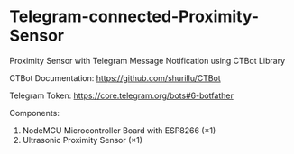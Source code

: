 # Telegram-connected-Proximity-Sensor
Proximity Sensor with Telegram Message Notification using CTBot Library

CTBot Documentation: https://github.com/shurillu/CTBot

Telegram Token: https://core.telegram.org/bots#6-botfather

Components:
1. NodeMCU Microcontroller Board with ESP8266 (×1)
2. Ultrasonic Proximity Sensor (×1)

